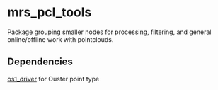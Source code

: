 # mrs_pcl_tools

Package grouping smaller nodes for processing, filtering, and general online/offline work with pointclouds.

## Dependencies
[os1_driver](https://mrs.felk.cvut.cz/gitlab/uav/drivers/os1_driver) for Ouster point type
